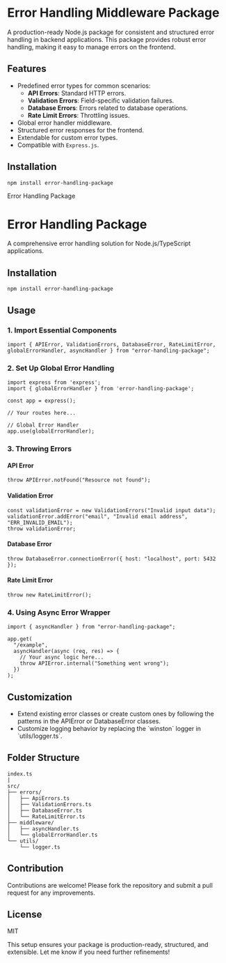 # Error Handling Middleware Package

A production-ready Node.js package for consistent and structured error handling in backend applications. This package provides robust error handling, making it easy to manage errors on the frontend.

## Features
- Predefined error types for common scenarios:
  - **API Errors**: Standard HTTP errors.
  - **Validation Errors**: Field-specific validation failures.
  - **Database Errors**: Errors related to database operations.
  - **Rate Limit Errors**: Throttling issues.
- Global error handler middleware.
- Structured error responses for the frontend.
- Extendable for custom error types.
- Compatible with `Express.js`.

## Installation
```bash
npm install error-handling-package
```

Error Handling Package

Error Handling Package
======================

A comprehensive error handling solution for Node.js/TypeScript applications.

Installation
------------

    npm install error-handling-package

Usage
-----

### 1\. Import Essential Components

    import { APIError, ValidationErrors, DatabaseError, RateLimitError, globalErrorHandler, asyncHandler } from "error-handling-package";

### 2\. Set Up Global Error Handling

    import express from 'express';
    import { globalErrorHandler } from 'error-handling-package';
    
    const app = express();
    
    // Your routes here...
    
    // Global Error Handler
    app.use(globalErrorHandler);

### 3\. Throwing Errors

#### API Error

    throw APIError.notFound("Resource not found");

#### Validation Error

    const validationError = new ValidationErrors("Invalid input data");
    validationError.addError("email", "Invalid email address", "ERR_INVALID_EMAIL");
    throw validationError;

#### Database Error

    throw DatabaseError.connectionError({ host: "localhost", port: 5432 });

#### Rate Limit Error

    throw new RateLimitError();

### 4\. Using Async Error Wrapper

    import { asyncHandler } from "error-handling-package";
    
    app.get(
      "/example",
      asyncHandler(async (req, res) => {
        // Your async logic here...
        throw APIError.internal("Something went wrong");
      })
    );

Customization
-------------

- Extend existing error classes or create custom ones by following the patterns in the APIError or DatabaseError classes.
 - Customize logging behavior by replacing the \`winston\` logger in \`utils/logger.ts\`.


Folder Structure
----------------
```
index.ts
|
src/
├── errors/
│   ├── ApiErrors.ts
│   ├── ValidationErrors.ts
│   ├── DatabaseError.ts
│   └── RateLimitError.ts
├── middleware/
│   ├── asyncHandler.ts
│   └── globalErrorHandler.ts
└── utils/
    └── logger.ts

```


## Contribution

Contributions are welcome! Please fork the repository and submit a pull request for any improvements.

## License
MIT


This setup ensures your package is production-ready, structured, and extensible. Let me know if you need further refinements!




